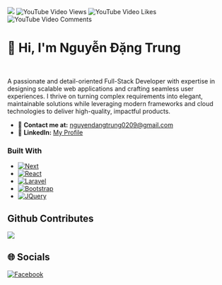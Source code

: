 ![](https://komarev.com/ghpvc/?username=dangtrungc4&label=Visitors+Count&color=brightgreen)
![YouTube Video Views](https://img.shields.io/youtube/views/rmSUALAwrMg)
![YouTube Video Likes](https://img.shields.io/youtube/likes/rmSUALAwrMg)
![YouTube Video Comments](https://img.shields.io/youtube/comments/rmSUALAwrMg)

# 👋 Hi, I'm Nguyễn Đặng Trung

<br/>

A passionate and detail-oriented Full-Stack Developer with expertise in designing scalable web applications and crafting seamless user experiences. I thrive on turning complex requirements into elegant, maintainable solutions while leveraging modern frameworks and cloud technologies to deliver high-quality, impactful products.

- 📧 **Contact me at:** [nguyendangtrung0209@gmail.com](mailto:nguyendangtrung0209@gmail.com)
- 🔗 **LinkedIn:** [My Profile](https://www.linkedin.com/in/trung-nguyen-1ba07717b)

### Built With

* [![Next][Next.js]][Next-url]
* [![React][React.js]][React-url]
* [![Laravel][Laravel.com]][Laravel-url]
* [![Bootstrap][Bootstrap.com]][Bootstrap-url]
* [![JQuery][JQuery.com]][JQuery-url]


## Github Contributes

![](https://github-readme-stats.vercel.app/api?username=dangtrungc4&hide_border=false&include_all_commits=false&count_private=true)<br/>

## 🌐 Socials

[![Facebook][Facebook.com]][Facebook-url]

<!-- MARKDOWN LINKS & IMAGES -->
[Next.js]: https://img.shields.io/badge/next.js-000000?style=for-the-badge&logo=nextdotjs&logoColor=white
[Next-url]: https://nextjs.org/
[React.js]: https://img.shields.io/badge/React-20232A?style=for-the-badge&logo=react&logoColor=61DAFB
[React-url]: https://reactjs.org/
[Laravel.com]: https://img.shields.io/badge/Laravel-FF2D20?style=for-the-badge&logo=laravel&logoColor=white
[Laravel-url]: https://laravel.com
[Bootstrap.com]: https://img.shields.io/badge/Bootstrap-563D7C?style=for-the-badge&logo=bootstrap&logoColor=white
[Bootstrap-url]: https://getbootstrap.com
[JQuery.com]: https://img.shields.io/badge/jQuery-0769AD?style=for-the-badge&logo=jquery&logoColor=white
[JQuery-url]: https://jquery.com
[Facebook.com]: https://img.shields.io/badge/Facebook-%231877F2.svg?logo=Facebook&logoColor=white
[Facebook-url]: https://facebook.com/trung.nguyen.dev.1803

